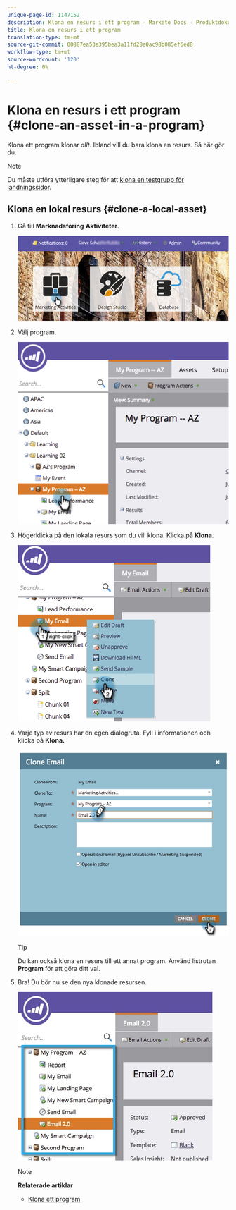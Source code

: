 ```yaml
---
unique-page-id: 1147152
description: Klona en resurs i ett program - Marketo Docs - Produktdokumentation
title: Klona en resurs i ett program
translation-type: tm+mt
source-git-commit: 00887ea53e395bea3a11fd28e0ac98b085ef6ed8
workflow-type: tm+mt
source-wordcount: '120'
ht-degree: 0%

---
```



# Klona en resurs i ett program {#clone-an-asset-in-a-program}

Klona ett program klonar *allt*. Ibland vill du bara klona en resurs. Så här gör du.

>[!NOTE]
>
>Du måste utföra ytterligare steg för att [klona en testgrupp för landningssidor](../../../../product-docs/demand-generation/landing-pages/landing-page-actions/cloning-a-landing-page-test-group.md).

## Klona en lokal resurs {#clone-a-local-asset}

1. Gå till **Marknadsföring** **Aktiviteter**.

   ![](assets/login-marketing-activities.png)

1. Välj program.

   ![](assets/image2014-9-23-15-3a56-3a12.png)

1. Högerklicka på den lokala resurs som du vill klona. Klicka på **Klona**.

   ![](assets/image2014-9-23-15-3a56-3a25.png)

1. Varje typ av resurs har en egen dialogruta. Fyll i informationen och klicka på **Klona.**

   ![](assets/image2014-9-23-15-3a56-3a34.png)

   >[!TIP]
   >
   >Du kan också klona en resurs till ett annat program. Använd listrutan **Program** för att göra ditt val.

1. Bra! Du bör nu se den nya klonade resursen.

   ![](assets/report.jpg)

   >[!NOTE]
   >
   >**Relaterade artiklar**
   >
   >    
   >    
   >    * [Klona ett program](clone-a-program.md)


